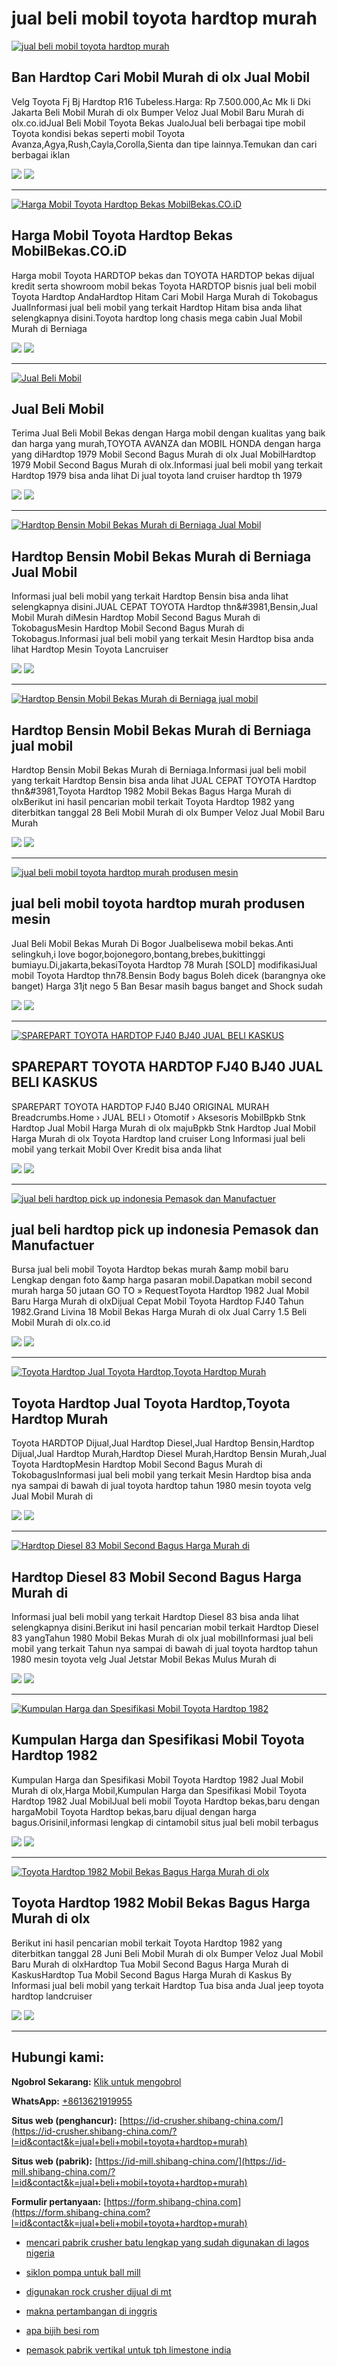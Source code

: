 # jual beli mobil toyota hardtop murah

<a href="https://swt.shibang-china.com/?l=id&img&k=jual+beli+mobil+toyota+hardtop+murah" target="_blank">![jual beli mobil toyota hardtop murah](http://static.shibang-china.com/all-800x300/689.jpg)</a>

## Ban Hardtop Cari Mobil Murah di olx Jual Mobil
Velg Toyota Fj Bj Hardtop R16 Tubeless.Harga: Rp 7.500.000,Ac Mk Ii Dki Jakarta Beli Mobil Murah di olx Bumper Veloz Jual Mobil Baru Murah di olx.co.idJual Beli Mobil Toyota Bekas JualoJual beli berbagai tipe mobil Toyota kondisi bekas seperti mobil Toyota Avanza,Agya,Rush,Cayla,Corolla,Sienta dan tipe lainnya.Temukan dan cari berbagai iklan


<a href="https://whatsapp.shibangsoft.com/WhatsApp.php" target="_blank" title="WhatsApp">![](http://static.shibang-china.com/icon/whatsapp.png)</a> <a href="https://swt.shibang-china.com/?l=id&icon&k=jual+beli+mobil+toyota+hardtop+murah" target="_blank">![](http://static.shibang-china.com/icon/chat-id.png)</a>

---

<a href="https://swt.shibang-china.com/?l=id&img&k=jual+beli+mobil+toyota+hardtop+murah" target="_blank">![Harga Mobil Toyota Hardtop Bekas MobilBekas.CO.iD](http://static.shibang-china.com/all-800x300/1251.jpg)</a>

## Harga Mobil Toyota Hardtop Bekas MobilBekas.CO.iD
Harga mobil Toyota HARDTOP bekas dan TOYOTA HARDTOP bekas dijual kredit serta showroom mobil bekas Toyota HARDTOP bisnis jual beli mobil Toyota Hardtop AndaHardtop Hitam Cari Mobil Harga Murah di Tokobagus JualInformasi jual beli mobil yang terkait Hardtop Hitam bisa anda lihat selengkapnya disini.Toyota hardtop long chasis mega cabin Jual Mobil Murah di Berniaga


<a href="https://whatsapp.shibangsoft.com/WhatsApp.php" target="_blank" title="WhatsApp">![](http://static.shibang-china.com/icon/whatsapp.png)</a> <a href="https://swt.shibang-china.com/?l=id&icon&k=jual+beli+mobil+toyota+hardtop+murah" target="_blank">![](http://static.shibang-china.com/icon/chat-id.png)</a>

---

<a href="https://swt.shibang-china.com/?l=id&img&k=jual+beli+mobil+toyota+hardtop+murah" target="_blank">![Jual Beli Mobil](http://static.shibang-china.com/all-800x300/803.jpg)</a>

## Jual Beli Mobil
Terima Jual Beli Mobil Bekas dengan Harga mobil dengan kualitas yang baik dan harga yang murah,TOYOTA AVANZA dan MOBIL HONDA dengan harga yang diHardtop 1979 Mobil Second Bagus Murah di olx Jual MobilHardtop 1979 Mobil Second Bagus Murah di olx.Informasi jual beli mobil yang terkait Hardtop 1979 bisa anda lihat Di jual toyota land cruiser hardtop th 1979


<a href="https://whatsapp.shibangsoft.com/WhatsApp.php" target="_blank" title="WhatsApp">![](http://static.shibang-china.com/icon/whatsapp.png)</a> <a href="https://swt.shibang-china.com/?l=id&icon&k=jual+beli+mobil+toyota+hardtop+murah" target="_blank">![](http://static.shibang-china.com/icon/chat-id.png)</a>

---

<a href="https://swt.shibang-china.com/?l=id&img&k=jual+beli+mobil+toyota+hardtop+murah" target="_blank">![Hardtop Bensin Mobil Bekas Murah di Berniaga Jual Mobil](http://static.shibang-china.com/all-800x300/14.jpg)</a>

## Hardtop Bensin Mobil Bekas Murah di Berniaga Jual Mobil
Informasi jual beli mobil yang terkait Hardtop Bensin bisa anda lihat selengkapnya disini.JUAL CEPAT TOYOTA Hardtop thn&#3981,Bensin,Jual Mobil Murah diMesin Hardtop Mobil Second Bagus Murah di TokobagusMesin Hardtop Mobil Second Bagus Murah di Tokobagus.Informasi jual beli mobil yang terkait Mesin Hardtop bisa anda lihat Hardtop Mesin Toyota Lancruiser


<a href="https://whatsapp.shibangsoft.com/WhatsApp.php" target="_blank" title="WhatsApp">![](http://static.shibang-china.com/icon/whatsapp.png)</a> <a href="https://swt.shibang-china.com/?l=id&icon&k=jual+beli+mobil+toyota+hardtop+murah" target="_blank">![](http://static.shibang-china.com/icon/chat-id.png)</a>

---

<a href="https://swt.shibang-china.com/?l=id&img&k=jual+beli+mobil+toyota+hardtop+murah" target="_blank">![Hardtop Bensin Mobil Bekas Murah di Berniaga jual mobil](http://static.shibang-china.com/all-800x300/718.jpg)</a>

## Hardtop Bensin Mobil Bekas Murah di Berniaga jual mobil
Hardtop Bensin Mobil Bekas Murah di Berniaga.Informasi jual beli mobil yang terkait Hardtop Bensin bisa anda lihat JUAL CEPAT TOYOTA Hardtop thn&#3981,Toyota Hardtop 1982 Mobil Bekas Bagus Harga Murah di olxBerikut ini hasil pencarian mobil terkait Toyota Hardtop 1982 yang diterbitkan tanggal 28 Beli Mobil Murah di olx Bumper Veloz Jual Mobil Baru Murah


<a href="https://whatsapp.shibangsoft.com/WhatsApp.php" target="_blank" title="WhatsApp">![](http://static.shibang-china.com/icon/whatsapp.png)</a> <a href="https://swt.shibang-china.com/?l=id&icon&k=jual+beli+mobil+toyota+hardtop+murah" target="_blank">![](http://static.shibang-china.com/icon/chat-id.png)</a>

---

<a href="https://swt.shibang-china.com/?l=id&img&k=jual+beli+mobil+toyota+hardtop+murah" target="_blank">![jual beli mobil toyota hardtop murah produsen mesin](http://static.shibang-china.com/all-800x300/1254.jpg)</a>

## jual beli mobil toyota hardtop murah produsen mesin
Jual Beli Mobil Bekas Murah Di Bogor Jualbelisewa mobil bekas.Anti selingkuh,i love bogor,bojonegoro,bontang,brebes,bukittinggi bumiayu.Di,jakarta,bekasiToyota Hardtop 78 Murah [SOLD] modifikasiJual mobil Toyota Hardtop thn78.Bensin Body bagus Boleh dicek (barangnya oke banget) Harga 31jt nego 5 Ban Besar masih bagus banget and Shock sudah


<a href="https://whatsapp.shibangsoft.com/WhatsApp.php" target="_blank" title="WhatsApp">![](http://static.shibang-china.com/icon/whatsapp.png)</a> <a href="https://swt.shibang-china.com/?l=id&icon&k=jual+beli+mobil+toyota+hardtop+murah" target="_blank">![](http://static.shibang-china.com/icon/chat-id.png)</a>

---

<a href="https://swt.shibang-china.com/?l=id&img&k=jual+beli+mobil+toyota+hardtop+murah" target="_blank">![SPAREPART TOYOTA HARDTOP FJ40 BJ40 JUAL BELI KASKUS](http://static.shibang-china.com/all-800x300/548.jpg)</a>

## SPAREPART TOYOTA HARDTOP FJ40 BJ40 JUAL BELI KASKUS
SPAREPART TOYOTA HARDTOP FJ40 BJ40 ORIGINAL MURAH Breadcrumbs.Home › JUAL BELI › Otomotif › Aksesoris MobilBpkb Stnk Hardtop Jual Mobil Harga Murah di olx majuBpkb Stnk Hardtop Jual Mobil Harga Murah di olx Toyota Hardtop land cruiser Long Informasi jual beli mobil yang terkait Mobil Over Kredit bisa anda lihat


<a href="https://whatsapp.shibangsoft.com/WhatsApp.php" target="_blank" title="WhatsApp">![](http://static.shibang-china.com/icon/whatsapp.png)</a> <a href="https://swt.shibang-china.com/?l=id&icon&k=jual+beli+mobil+toyota+hardtop+murah" target="_blank">![](http://static.shibang-china.com/icon/chat-id.png)</a>

---

<a href="https://swt.shibang-china.com/?l=id&img&k=jual+beli+mobil+toyota+hardtop+murah" target="_blank">![jual beli hardtop pick up indonesia Pemasok dan Manufactuer](http://static.shibang-china.com/all-800x300/1209.jpg)</a>

## jual beli hardtop pick up indonesia Pemasok dan Manufactuer
Bursa jual beli mobil Toyota Hardtop bekas murah &amp mobil baru Lengkap dengan foto &amp harga pasaran mobil.Dapatkan mobil second murah harga 50 jutaan GO TO » RequestToyota Hardtop 1982 Jual Mobil Baru Harga Murah di olxDijual Cepat Mobil Toyota Hardtop FJ40 Tahun 1982.Grand Livina 18 Mobil Bekas Harga Murah di olx Jual Carry 1.5 Beli Mobil Murah di olx.co.id


<a href="https://whatsapp.shibangsoft.com/WhatsApp.php" target="_blank" title="WhatsApp">![](http://static.shibang-china.com/icon/whatsapp.png)</a> <a href="https://swt.shibang-china.com/?l=id&icon&k=jual+beli+mobil+toyota+hardtop+murah" target="_blank">![](http://static.shibang-china.com/icon/chat-id.png)</a>

---

<a href="https://swt.shibang-china.com/?l=id&img&k=jual+beli+mobil+toyota+hardtop+murah" target="_blank">![Toyota Hardtop Jual Toyota Hardtop,Toyota Hardtop Murah](http://static.shibang-china.com/all-800x300/835.jpg)</a>

## Toyota Hardtop Jual Toyota Hardtop,Toyota Hardtop Murah
Toyota HARDTOP Dijual,Jual Hardtop Diesel,Jual Hardtop Bensin,Hardtop Dijual,Jual Hardtop Murah,Hardtop Diesel Murah,Hardtop Bensin Murah,Jual Toyota HardtopMesin Hardtop Mobil Second Bagus Murah di TokobagusInformasi jual beli mobil yang terkait Mesin Hardtop bisa anda nya sampai di bawah di jual toyota hardtop tahun 1980 mesin toyota velg Jual Mobil Murah di


<a href="https://whatsapp.shibangsoft.com/WhatsApp.php" target="_blank" title="WhatsApp">![](http://static.shibang-china.com/icon/whatsapp.png)</a> <a href="https://swt.shibang-china.com/?l=id&icon&k=jual+beli+mobil+toyota+hardtop+murah" target="_blank">![](http://static.shibang-china.com/icon/chat-id.png)</a>

---

<a href="https://swt.shibang-china.com/?l=id&img&k=jual+beli+mobil+toyota+hardtop+murah" target="_blank">![Hardtop Diesel 83 Mobil Second Bagus Harga Murah di](http://static.shibang-china.com/all-800x300/213.jpg)</a>

## Hardtop Diesel 83 Mobil Second Bagus Harga Murah di
Informasi jual beli mobil yang terkait Hardtop Diesel 83 bisa anda lihat selengkapnya disini.Berikut ini hasil pencarian mobil terkait Hardtop Diesel 83 yangTahun 1980 Mobil Bekas Murah di olx jual mobilInformasi jual beli mobil yang terkait Tahun nya sampai di bawah di jual toyota hardtop tahun 1980 mesin toyota velg Jual Jetstar Mobil Bekas Mulus Murah di


<a href="https://whatsapp.shibangsoft.com/WhatsApp.php" target="_blank" title="WhatsApp">![](http://static.shibang-china.com/icon/whatsapp.png)</a> <a href="https://swt.shibang-china.com/?l=id&icon&k=jual+beli+mobil+toyota+hardtop+murah" target="_blank">![](http://static.shibang-china.com/icon/chat-id.png)</a>

---

<a href="https://swt.shibang-china.com/?l=id&img&k=jual+beli+mobil+toyota+hardtop+murah" target="_blank">![Kumpulan Harga dan Spesifikasi Mobil Toyota Hardtop 1982](http://static.shibang-china.com/all-800x300/1245.jpg)</a>

## Kumpulan Harga dan Spesifikasi Mobil Toyota Hardtop 1982
Kumpulan Harga dan Spesifikasi Mobil Toyota Hardtop 1982 Jual Mobil Murah di olx,Harga Mobil,Kumpulan Harga dan Spesifikasi Mobil Toyota Hardtop 1982 Jual MobilJual beli mobil Toyota Hardtop bekas,baru dengan hargaMobil Toyota Hardtop bekas,baru dijual dengan harga bagus.Orisinil,informasi lengkap di cintamobil situs jual beli mobil terbagus


<a href="https://whatsapp.shibangsoft.com/WhatsApp.php" target="_blank" title="WhatsApp">![](http://static.shibang-china.com/icon/whatsapp.png)</a> <a href="https://swt.shibang-china.com/?l=id&icon&k=jual+beli+mobil+toyota+hardtop+murah" target="_blank">![](http://static.shibang-china.com/icon/chat-id.png)</a>

---

<a href="https://swt.shibang-china.com/?l=id&img&k=jual+beli+mobil+toyota+hardtop+murah" target="_blank">![Toyota Hardtop 1982 Mobil Bekas Bagus Harga Murah di olx](http://static.shibang-china.com/all-800x300/629.jpg)</a>

## Toyota Hardtop 1982 Mobil Bekas Bagus Harga Murah di olx
Berikut ini hasil pencarian mobil terkait Toyota Hardtop 1982 yang diterbitkan tanggal 28 Juni Beli Mobil Murah di olx Bumper Veloz Jual Mobil Baru Murah di olxHardtop Tua Mobil Second Bagus Harga Murah di KaskusHardtop Tua Mobil Second Bagus Harga Murah di Kaskus By Informasi jual beli mobil yang terkait Hardtop Tua bisa anda Jual jeep toyota hardtop landcruiser


<a href="https://whatsapp.shibangsoft.com/WhatsApp.php" target="_blank" title="WhatsApp">![](http://static.shibang-china.com/icon/whatsapp.png)</a> <a href="https://swt.shibang-china.com/?l=id&icon&k=jual+beli+mobil+toyota+hardtop+murah" target="_blank">![](http://static.shibang-china.com/icon/chat-id.png)</a>

---
## Hubungi kami:

**Ngobrol Sekarang:** [Klik untuk mengobrol](https://swt.shibang-china.com?l=id&contact&k=jual+beli+mobil+toyota+hardtop+murah)

**WhatsApp:**  [+8613621919955](https://whatsapp.shibangsoft.com/WhatsApp.php)

**Situs web (penghancur):** [https://id-crusher.shibang-china.com/](https://id-crusher.shibang-china.com/?l=id&contact&k=jual+beli+mobil+toyota+hardtop+murah)

**Situs web (pabrik):** [https://id-mill.shibang-china.com/](https://id-mill.shibang-china.com/?l=id&contact&k=jual+beli+mobil+toyota+hardtop+murah)

**Formulir pertanyaan:** [https://form.shibang-china.com](https://form.shibang-china.com?l=id&contact&k=jual+beli+mobil+toyota+hardtop+murah)

* [mencari pabrik crusher batu lengkap yang sudah digunakan di lagos nigeria](../19/mencari%20pabrik%20crusher%20batu%20lengkap%20yang%20sudah%20digunakan%20di%20lagos%20nigeria.md)

* [siklon pompa untuk ball mill](../23/siklon%20pompa%20untuk%20ball%20mill.md)

* [digunakan rock crusher dijual di mt](../16/digunakan%20rock%20crusher%20dijual%20di%20mt.md)

* [makna pertambangan di inggris](../30/makna%20pertambangan%20di%20inggris.md)

* [apa bijih besi rom](../24/apa%20bijih%20besi%20rom.md)

* [pemasok pabrik vertikal untuk tph limestone india](../16/pemasok%20pabrik%20vertikal%20untuk%20tph%20limestone%20india.md)